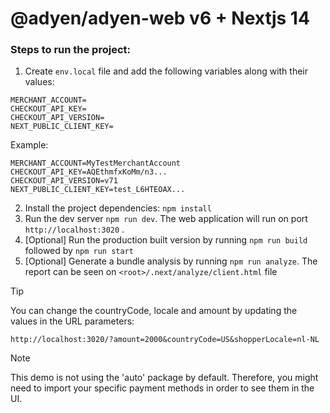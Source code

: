 # @adyen/adyen-web v6 + Nextjs 14

### Steps to run the project:

1. Create `env.local` file and add the following variables along with their values:

```
MERCHANT_ACCOUNT=
CHECKOUT_API_KEY=
CHECKOUT_API_VERSION=
NEXT_PUBLIC_CLIENT_KEY=
```

Example:
```
MERCHANT_ACCOUNT=MyTestMerchantAccount
CHECKOUT_API_KEY=AQEthmfxKoMm/n3...
CHECKOUT_API_VERSION=v71
NEXT_PUBLIC_CLIENT_KEY=test_L6HTEOAX...
```

2. Install the project dependencies: `npm install`
3. Run the dev server `npm run dev`. The web application will run on port `http://localhost:3020` .
4. [Optional] Run the production built version by running `npm run build` followed by `npm run start`
5. [Optional] Generate a bundle analysis by running `npm run analyze`.  The report can be seen on `<root>/.next/analyze/client.html` file

> [!TIP]
> You can change the countryCode, locale and amount by updating the values in the URL parameters: 
> 
> ```http://localhost:3020/?amount=2000&countryCode=US&shopperLocale=nl-NL```

> [!NOTE]
> This demo is not using the 'auto' package by default. Therefore, you might need to import your specific payment methods in order to see them in the UI.

